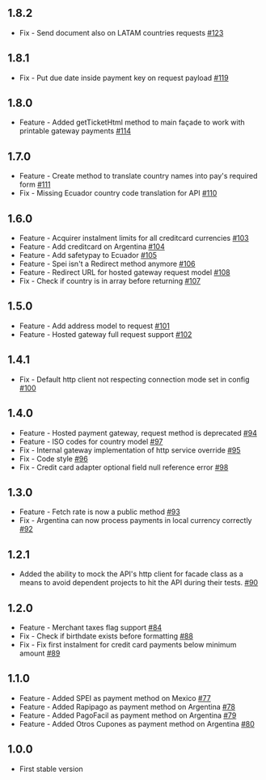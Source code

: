 ## 1.8.2
* Fix - Send document also on LATAM countries requests [#123](https://github.com/ebanx/benjamin/pull/123)

## 1.8.1
* Fix - Put due date inside payment key on request payload [#119](https://github.com/ebanx/benjamin/pull/119)

## 1.8.0
* Feature - Added getTicketHtml method to main façade to work with printable gateway payments [#114](https://github.com/ebanx/benjamin/pull/114)

## 1.7.0
* Feature - Create method to translate country names into pay's required form [#111](https://github.com/ebanx/benjamin/pull/111)
* Fix - Missing Ecuador country code translation for API [#110](https://github.com/ebanx/benjamin/pull/110)

## 1.6.0
* Feature - Acquirer instalment limits for all creditcard currencies [#103](https://github.com/ebanx/benjamin/pull/103)
* Feature - Add creditcard on Argentina [#104](https://github.com/ebanx/benjamin/pull/104)
* Feature - Add safetypay to Ecuador [#105](https://github.com/ebanx/benjamin/pull/105)
* Feature - Spei isn't a Redirect method anymore [#106](https://github.com/ebanx/benjamin/pull/106)
* Feature - Redirect URL for hosted gateway request model [#108](https://github.com/ebanx/benjamin/pull/108)
* Fix - Check if country is in array before returning [#107](https://github.com/ebanx/benjamin/pull/107)

## 1.5.0
* Feature - Add address model to request [#101](https://github.com/ebanx/benjamin/pull/101)
* Feature - Hosted gateway full request support [#102](https://github.com/ebanx/benjamin/pull/102)

## 1.4.1
* Fix - Default http client not respecting connection mode set in config [#100](https://github.com/ebanx/benjamin/pull/100)

## 1.4.0
* Feature - Hosted payment gateway, request method is deprecated [#94](https://github.com/ebanx/benjamin/pull/94)
* Feature - ISO codes for country model [#97](https://github.com/ebanx/benjamin/pull/97)
* Fix - Internal gateway implementation of http service override [#95](https://github.com/ebanx/benjamin/pull/95)
* Fix - Code style [#96](https://github.com/ebanx/benjamin/pull/96)
* Fix - Credit card adapter optional field null reference error [#98](https://github.com/ebanx/benjamin/pull/98)

## 1.3.0
* Feature - Fetch rate is now a public method [#93](https://github.com/ebanx/benjamin/pull/93)
* Fix - Argentina can now process payments in local currency correctly [#92](https://github.com/ebanx/benjamin/pull/92)

## 1.2.1
* Added the ability to mock the API's http client for facade class as a means to avoid dependent projects to hit the API during their tests. [#90](https://github.com/ebanx/benjamin/pull/90)

## 1.2.0
* Feature - Merchant taxes flag support [#84](https://github.com/ebanx/benjamin/pull/84)
* Fix - Check if birthdate exists before formatting [#88](https://github.com/ebanx/benjamin/pull/88)
* Fix - Fix first instalment for credit card payments below minimum amount [#89](https://github.com/ebanx/benjamin/pull/89)

## 1.1.0
* Feature - Added SPEI as payment method on Mexico [#77](https://github.com/ebanx/benjamin/pull/77)
* Feature - Added Rapipago as payment method on Argentina [#78](https://github.com/ebanx/benjamin/pull/78)
* Feature - Added PagoFacil as payment method on Argentina [#79](https://github.com/ebanx/benjamin/pull/79)
* Feature - Added Otros Cupones as payment method on Argentina [#80](https://github.com/ebanx/benjamin/pull/80)

## 1.0.0
* First stable version
